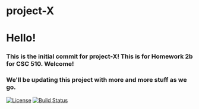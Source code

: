 # project-X
# Hello! 

### This is the initial commit for project-X! This is for Homework 2b for CSC 510. Welcome!
### We'll be updating this project with more and more stuff as we go. 

[![License](https://img.shields.io/badge/License-Apache%202.0-blue.svg)](https://opensource.org/licenses/Apache-2.0)
[![Build Status](https://travis-ci.org/sak007/project-X.png?branch=master)](https://travis-ci.org/sak007/project-X)
